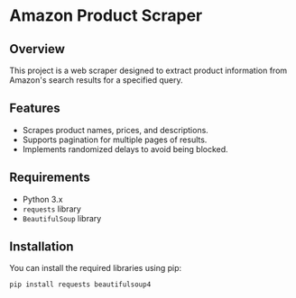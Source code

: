 # Amazon Product Scraper

## Overview
This project is a web scraper designed to extract product information from Amazon's search results for a specified query.

## Features
- Scrapes product names, prices, and descriptions.
- Supports pagination for multiple pages of results.
- Implements randomized delays to avoid being blocked.

## Requirements
- Python 3.x
- `requests` library
- `BeautifulSoup` library

## Installation
You can install the required libraries using pip:
```bash
pip install requests beautifulsoup4
